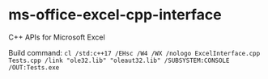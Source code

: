 # ms-office-excel-cpp-interface
C++ APIs for Microsoft Excel

Build command:
`cl /std:c++17 /EHsc /W4 /WX /nologo ExcelInterface.cpp Tests.cpp /link "ole32.lib" "oleaut32.lib" /SUBSYSTEM:CONSOLE /OUT:Tests.exe`
